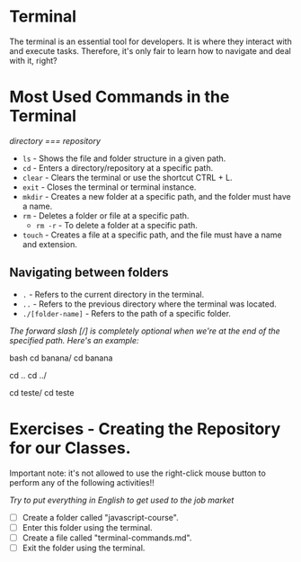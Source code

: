 # Terminal 
The terminal is an essential tool for developers. It is where they interact with and execute tasks. Therefore, it's only fair to learn how to navigate and deal with it, right?

# Most Used Commands in the Terminal 

_directory === repository_

- `ls` - Shows the file and folder structure in a given path.
- `cd` - Enters a directory/repository at a specific path.
- `clear` - Clears the terminal or use the shortcut CTRL + L.
- `exit` - Closes the terminal or terminal instance.
- `mkdir` - Creates a new folder at a specific path, and the folder must have a name.
- `rm` - Deletes a folder or file at a specific path.
  - `rm -r` - To delete a folder at a specific path.
- `touch` - Creates a file at a specific path, and the file must have a name and extension.

## Navigating between folders
- `.` - Refers to the current directory in the terminal.
- `..` - Refers to the previous directory where the terminal was located.
- `./[folder-name]` - Refers to the path of a specific folder.

_The forward slash [/] is completely optional when we're at the end of the specified path. Here's an example:_

bash
cd banana/
cd banana

cd ..
cd ../

cd teste/
cd teste


# Exercises - Creating the Repository for our Classes.
Important note: it's not allowed to use the right-click mouse button to perform any of the following activities!!

_Try to put everything in English to get used to the job market_

- [ ] Create a folder called "javascript-course".
- [ ] Enter this folder using the terminal.
- [ ] Create a file called "terminal-commands.md".
- [ ] Exit the folder using the terminal.